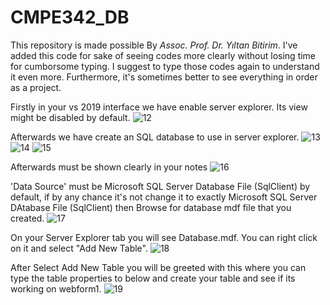 # CMPE342_DB

This repository is made possible By <em>Assoc. Prof. Dr. Yıltan Bitirim</em>. I've added this code for sake of seeing codes 
more clearly without losing time for cumborsome typing. I suggest to type those codes again to understand it even more. Furthermore, it's 
sometimes better to see everything in order as a project.

Firstly in your vs 2019 interface we have enable server explorer. Its view might be disabled by default.
![12](https://user-images.githubusercontent.com/61189367/176323266-69e6eadd-fda8-4433-8f64-6621c7a7bb22.JPG)

Afterwards we have create an SQL database to use in server explorer.
![13](https://user-images.githubusercontent.com/61189367/176323343-d9d87493-2d33-4bce-98be-9c9591ba09d1.JPG)
![14](https://user-images.githubusercontent.com/61189367/176323368-77dfdc10-61b1-4cec-b07a-d53ea8ff4699.JPG)
![15](https://user-images.githubusercontent.com/61189367/176323386-dae3d4c9-67b0-4adb-a6d2-c2f6bd18f70b.JPG)

Afterwards must be shown clearly in your notes
![16](https://user-images.githubusercontent.com/61189367/176323410-da3bf858-e0e5-4d07-8d9d-cbeedb065031.JPG)

'Data Source' must be Microsoft SQL Server Database File (SqlClient) by default, if by any chance it's not change it to exactly Microsoft
SQL Server DAtabase File (SqlClient) then Browse for database mdf file that you created.
![17](https://user-images.githubusercontent.com/61189367/176323829-d7f88cff-42a2-4dbd-8845-403300db0329.JPG)

On your Server Explorer tab you will see Database.mdf. You can right click on it and select "Add New Table".
![18](https://user-images.githubusercontent.com/61189367/176324168-8634b8a8-04e7-41bb-b41f-fe4f91e842a3.JPG)

After Select Add New Table you will be greeted with this where you can type the table properties to below and create your table and see if 
its working on webform1.
![19](https://user-images.githubusercontent.com/61189367/176324367-2f6dc836-8d67-4fe9-93ee-3415a1c47d02.JPG)

